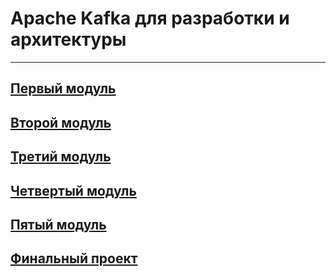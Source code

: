 # Apache Kafka для разработки и архитектуры

---

## [Первый модуль](./module_1/README.md)
## [Второй модуль](./module_2/README.md)
## [Третий модуль](./module_3/README.md)
## [Четвертый модуль](./module_4/README.md)
## [Пятый модуль](./module_5/README.md)
## [Финальный проект](./final/README.md)